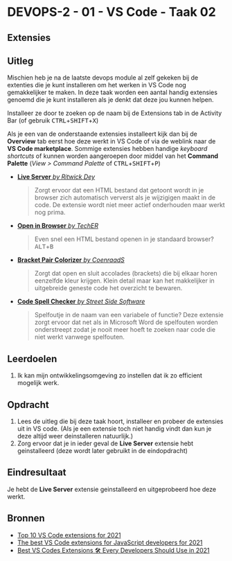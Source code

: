 # DEVOPS-2 - 01 - VS Code - Taak 02

## Extensies

## Uitleg

Mischien heb je na de laatste devops module al zelf gekeken bij de extenties die je kunt installeren om het werken in VS Code nog gemakkelijker te maken. In deze taak worden een aantal handig extensies genoemd die je kunt installeren als je denkt dat deze jou kunnen helpen. 

Installeer ze door te zoeken op de naam bij de Extensions tab in de Activity Bar (of gebruik <kbd>CTRL</kbd>+<kbd>SHIFT</kbd>+<kbd>X</kbd>)

Als je een van de onderstaande extensies installeert kijk dan bij de **Overview** tab eerst hoe deze werkt in VS Code of via de weblink naar de **VS Code marketplace**. Sommige extensies hebben handige _keyboard shortcuts_ of kunnen worden aangeroepen door middel van het **Command Palette** (_View > Command Palette_ of <kbd>CTRL</kbd>+<kbd>SHIFT</kbd>+<kbd>P</kbd>)

* [**Live Server** _by Ritwick Dey_](https://marketplace.visualstudio.com/items?itemName=ritwickdey.LiveServer)
    > Zorgt ervoor dat een HTML bestand dat getoont wordt in je browser zich automatisch ververst als je wijzigigen maakt in de code. De extensie wordt niet meer actief onderhouden maar werkt nog prima.
* [**Open in Browser** _by TechER_](https://marketplace.visualstudio.com/items?itemName=techer.open-in-browser)
    > Even snel een HTML bestand openen in je standaard browser? <kbd>ALT</kbd>+<kbd>B</kbd>
* [**Bracket Pair Colorizer** _by CoenraadS_](https://marketplace.visualstudio.com/items?itemName=CoenraadS.bracket-pair-colorizer)
    > Zorgt dat open en sluit accolades (brackets) die bij elkaar horen eenzelfde kleur krijgen. Klein detail maar kan het makkelijker in uitgebreide geneste code het overzicht te bewaren.
* [**Code Spell Checker** _by Street Side Software_](https://marketplace.visualstudio.com/items?itemName=streetsidesoftware.code-spell-checker)
    > Spelfoutje in de naam van een variabele of functie? Deze extensie zorgt ervoor dat net als in Microsoft Word de spelfouten worden onderstreept zodat je nooit meer hoeft te zoeken naar code die niet werkt vanwege spelfouten. 

## Leerdoelen

1. Ik kan mijn ontwikkelingsomgeving zo instellen dat ik zo efficient mogelijk werk. 

## Opdracht

1. Lees de uitleg die bij deze taak hoort, installeer en probeer de extensies uit in VS code. (Als je een extensie toch niet handig vindt dan kun je deze altijd weer deinstalleren natuurlijk.)
2. Zorg ervoor dat je in ieder geval de **Live Server** extensie hebt geinstalleerd (deze wordt later gebruikt in de eindopdracht)

## Eindresultaat

Je hebt de **Live Server** extensie geinstalleerd en uitgeprobeerd hoe deze werkt.

## Bronnen
* [Top 10 VS Code extensions for 2021](https://blog.logrocket.com/top-10-vs-code-extensions-2021/)
* [The best VS Code extensions for JavaScript developers for 2021](https://livecodestream.dev/post/the-best-vs-code-extensions-for-javascript-developers-for-2021/)
* [Best VS Codes Extensions 🛠 Every Developers Should Use in 2021](https://dev.to/theme_selection/vs-codes-every-developers-should-use-in-2020-2fa3)